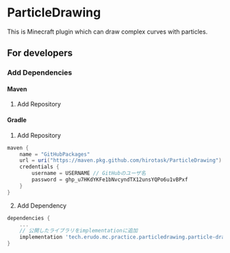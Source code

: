# ParticleDrawing

This is Minecraft plugin which can draw complex curves with particles.

## For developers

### Add Dependencies

#### Maven

1. Add Repository

#### Gradle

1. Add Repository

```groovy
maven {
    name = "GitHubPackages"
    url = uri("https://maven.pkg.github.com/hirotask/ParticleDrawing")
    credentials {
        username = USERNAME // GitHubのユーザ名
        password = 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
    }
}

```

2. Add Dependency
```groovy
dependencies {
    ...
    // 公開したライブラリをimplementationに追加
    implementation 'tech.erudo.mc.practice.particledrawing.particle-drawing:v1.0-SNAPSHOT'
}
```